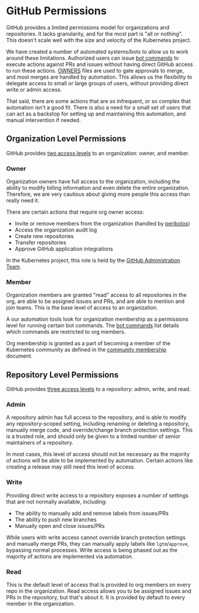 # GitHub Permissions

GitHub provides a limited permissions model for organizations and repositories.
It lacks granularity, and for the most part is "all or nothing". This doesn't
scale well with the size and velocity of the Kubernetes project.

We have created a number of automated systems/bots to allow us to work around
these limitations. Authorized users can issue [bot commands] to execute actions
against PRs and issues without having direct GitHub access to run these
actions. [OWNERS] files are used to gate approvals to merge, and most merges are
handled by automation. This allows us the flexibility to delegate access to
small or large groups of users, without providing direct write or admin access.

That said, there are some actions that are so infrequent, or so complex that
automation isn't a good fit. There is also a need for a small set of users that
can act as a backstop for setting up and maintaining this automation, and
manual intervention if needed.

## Organization Level Permissions

GitHub provides [two access levels][org permissions] to an organization: owner,
and member.

### Owner

Organization owners have full access to the organization, including the ability
to modify billing information and even delete the entire organization.
Therefore, we are very cautious about giving more people this access than
really need it.

There are certain actions that require org owner access:
- Invite or remove members from the organization (handled by [peribolos])
- Access the organization audit log
- Create new repositories
- Transfer repositories
- Approve GitHub application integrations

In the Kubernetes project, this role is held by the
[GitHub Administration Team].

### Member

Organization members are granted "read" access to all repositories in the org,
are able to be assigned issues and PRs, and are able to mention and join
teams. This is the base level of access to an organization.

A our automation tools look for organization membership as a permissions level
for running certain bot commands. The [bot commands] list details which
commands are restricted to org members.

Org membership is granted as a part of becoming a member of the Kubernetes
community as defined in the [community membership] document.

## Repository Level Permissions

GitHub provides [three access levels][repo permissions] to a repository: admin,
write, and read.

### Admin

A repository admin has full access to the repository, and is able to modify any
repository-scoped setting, including renaming or deleting a repository,
manually merge code, and override/change branch protection settings. This is a
trusted role, and should only be given to a limited number of senior
maintainers of a repository.

In most cases, this level of access should not be necessary as the majority of
actions will be able to be implemented by automation. Certain actions like
creating a release may still need this level of access.

<!--- TODO(cblecker): Define specific roles that need this. -->

### Write

Providing direct write access to a repository exposes a number of settings that
are not normally available, including:
- The ability to manually add and remove labels from issues/PRs
- The ability to push new branches
- Manually open and close issues/PRs

While users with write access cannot override branch protection settings and
manually merge PRs, they can manually apply labels like `lgtm`/`approve`,
bypassing normal processes. Write access is being phased out as the majority
of actions are implemented via automation.

### Read

This is the default level of access that is provided to org members on every
repo in the organization. Read access allows you to be assigned issues and PRs
in the repository, but that's about it. It is provided by default to every
member in the organization.


[bot commands]: https://go.k8s.io/bot-commands
[community membership]: /community-membership.md
[GitHub Administration Team]: /github-management/README.md#github-administration-team
[org permissions]:
https://help.github.com/articles/permission-levels-for-an-organization/
[OWNERS]: /contributors/guide/owners.md
[peribolos]: http://sigs.k8s.io/prow/cmd/peribolos
[repo permissions]:
https://help.github.com/articles/repository-permission-levels-for-an-organization/
